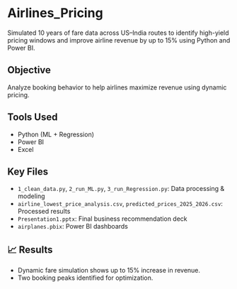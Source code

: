 # Airlines_Pricing
Simulated 10 years of fare data across US–India routes to identify high-yield pricing windows and improve airline revenue by up to 15% using Python and Power BI.

## Objective
Analyze booking behavior to help airlines maximize revenue using dynamic pricing.

## Tools Used
- Python (ML + Regression)
- Power BI
- Excel

## Key Files
- `1_clean_data.py`, `2_run_ML.py`, `3_run_Regression.py`: Data processing & modeling
- `airline_lowest_price_analysis.csv`, `predicted_prices_2025_2026.csv`: Processed results
- `Presentation1.pptx`: Final business recommendation deck
- `airplanes.pbix`: Power BI dashboards

## 📈 Results
- Dynamic fare simulation shows up to 15% increase in revenue.
- Two booking peaks identified for optimization.
